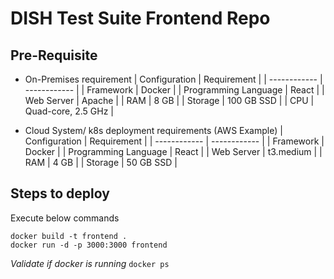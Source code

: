 # DISH Test Suite Frontend Repo

## Pre-Requisite

- On-Premises requirement
  | Configuration | Requirement |
  | ------------ | ------------ |
  | Framework | Docker |
  | Programming Language | React |
  | Web Server | Apache |
  | RAM | 8 GB |
  | Storage | 100 GB SSD |
  | CPU | Quad-core, 2.5 GHz |

- Cloud System/ k8s deployment requirements (AWS Example)
  | Configuration | Requirement |
  | ------------ | ------------ |
  | Framework | Docker |
  | Programming Language | React |
  | Web Server | t3.medium |
  | RAM | 4 GB |
  | Storage | 50 GB SSD |

## Steps to deploy

Execute below commands

```
docker build -t frontend .
docker run -d -p 3000:3000 frontend
```

*Validate if docker is running*
`docker ps`
